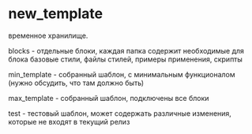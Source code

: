 # new_template
временное хранилище.

blocks - отдельные блоки, каждая папка содержит необходимые для блока базовые стили, файлы стилей, примеры применения, скрипты

min_template - собранный шаблон, с минимальным функционалом (нужно обсудить, что там должно быть)

max_template - собранный шаблон, подключены все блоки

test - тестовый шаблон, может содержать различные изменения, которые не входят в текущий релиз
